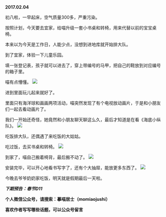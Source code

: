 
          
**2017.02.04**

初八啦，一早起床，空气质量300多，严重污染。

按照计划，今天要去宜家，给喵升级一套小书桌和转椅，用来代替以前的宝宝桌椅。

本来以为今天是工作日，人能少点，没想到进地库就开始排大队。

到了宜家，体验一下儿童乐园。

填一张登记表，孩子就可以进去了，穿上带编号的马甲，把自己的鞋放到对应编号的箱子里。

喵有点懵懂。
![](http://imglf0.nosdn.127.net/img/cUNIb1p1MXM2VmhhaXZGbUxiQWllTnBtTkROZC9HMUtJNVZLcnJFaXJlQT0.jpg)


进到里面玩儿起来就好了。

里面只有海洋球和画画两项活动，喵突然发现了有个电视放动画片，于是和小朋友们一起去看动画片了。

我们一开始还奇怪，她竟然和小朋友聊天聊这么久，最后才知道是在看《海底小纵队》。
![](http://imglf2.nosdn.127.net/img/dy9LeDV4aHNGUjlzSGsxTlpkWkJ1b2E0dWY5ZG9XMitlbDNQTERBd1g2az0.jpg)


吃饭排大队，还偶遇了来吃饭的大姑姑。

吃过饭，去买书桌和转椅。
![](http://imglf1.nosdn.127.net/img/anhaRjZpV21IcTZtRFU2bkZhdHdtZGJCUnFYUkJYUCswZ3hGd0JtMHR5MD0.jpg)


到家了，喵自己搬着椅背，最后搬不动了。
![](http://imglf2.nosdn.127.net/img/MVRaMnVpOUo0YVVQVStSaTRMaXgvWENNN3ZKSUdlTHV1NUFDSGoxVzlWUT0.jpg)


安装完毕，可以开心地看书写字了，还有个大抽屉，能放更多东西了。
![](http://imglf0.nosdn.127.net/img/VTRNMi9nMzdkaVk5QWE5YWp3UWtmSER5ZU9DdlRSemxtb1JjNlZzMkg3WT0.jpg)


今晚去爷爷奶奶家吃饭，明天就是假期最后一天啦。


***下期预告：春节D11***


**个人微信公众号，请搜索：摹喵居士（momiaojushi）**

**喜欢作者写写哪些话题，可以公众号留言**

        